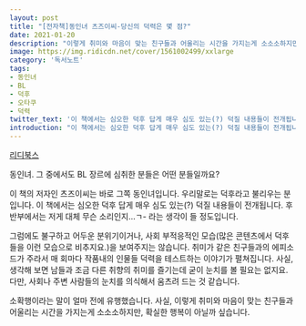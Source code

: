 ```yaml
---
layout: post
title: "[전자책]동인녀 츠즈이씨-당신의 덕력은 몇 점?"
date: 2021-01-20
description: "이렇게 취미와 마음이 맞는 친구들과 어울리는 시간을 가지는게 소소소하지만, 확실한 행복이 아닐까 싶습니다."
image: https://img.ridicdn.net/cover/1561002499/xxlarge
category: '독서노트'
tags: 
- 동인녀
- BL
- 덕후
- 오타쿠
- 덕력
twitter_text: '이 책에서는 심오한 덕후 답게 매우 심도 있는(?) 덕질 내용들이 전개됩니다.'
introduction: "이 책에서는 심오한 덕후 답게 매우 심도 있는(?) 덕질 내용들이 전개됩니다."
---
```


[리디북스](https://ridibooks.com/books/1561002499)

동인녀. 그 중에서도 BL 장르에 심취한 분들은 어떤 분들일까요?

이 책의 저자인 츠즈이씨는 바로 그쪽 동인녀입니다. 우리말로는 덕후라고 불리우는 분입니다.
이 책에서는 심오한 덕후 답게 매우 심도 있는(?) 덕질 내용들이 전개됩니다. 후반부에서는 저게 대체 무슨 소리인지...ㄱ- 라는 생각이 들 정도입니다.

그럼에도 불구하고 어두운 분위기이거나, 사회 부적응적인 모습(많은 콘텐츠에서 덕후들을 이런 모습으로 비추지요.)을 보여주지는 않습니다. 취미가 같은 친구들과의 에피소드가 주라서 매 회마다 작품내의 인물들 덕력을 테스트하는 이야기가 펼쳐집니다. 사실, 생각해 보면 남들과 조금 다른 취향의 취미를 즐기는데 굳이 눈치를 볼 필요는 없지요. 다만, 사회나 주변 사람들의 눈치를 의식해서 움츠려 드는 것 같습니다.

소확행이라는 말이 얼마 전에 유행했습니다. 사실, 이렇게 취미와 마음이 맞는 친구들과 어울리는 시간을 가지는게 소소소하지만, 확실한 행복이 아닐까 싶습니다.